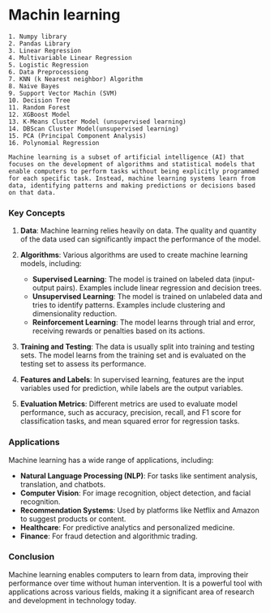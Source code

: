 # Machin learning

    1. Numpy library 
    2. Pandas Library 
    3. Linear Regression
    4. Multivariable Linear Regression
    5. Logistic Regression
    6. Data Preprocessiong 
    7. KNN (k Nearest neighbor) Algorithm
    8. Naive Bayes
    9. Support Vector Machin (SVM)
    10. Decision Tree 
    11. Random Forest 
    12. XGBoost Model
    13. K-Means Cluster Model (unsupervised learning)
    14. DBScan Cluster Model(unsupervised learning)
    15. PCA (Principal Component Analysis)
    16. Polynomial Regression

    Machine learning is a subset of artificial intelligence (AI) that focuses on the development of algorithms and statistical models that enable computers to perform tasks without being explicitly programmed for each specific task. Instead, machine learning systems learn from data, identifying patterns and making predictions or decisions based on that data.

### Key Concepts

1. **Data**: Machine learning relies heavily on data. The quality and quantity of the data used can significantly impact the performance of the model.

2. **Algorithms**: Various algorithms are used to create machine learning models, including:
   - **Supervised Learning**: The model is trained on labeled data (input-output pairs). Examples include linear regression and decision trees.
   - **Unsupervised Learning**: The model is trained on unlabeled data and tries to identify patterns. Examples include clustering and dimensionality reduction.
   - **Reinforcement Learning**: The model learns through trial and error, receiving rewards or penalties based on its actions.

3. **Training and Testing**: The data is usually split into training and testing sets. The model learns from the training set and is evaluated on the testing set to assess its performance.

4. **Features and Labels**: In supervised learning, features are the input variables used for prediction, while labels are the output variables.

5. **Evaluation Metrics**: Different metrics are used to evaluate model performance, such as accuracy, precision, recall, and F1 score for classification tasks, and mean squared error for regression tasks.

### Applications
Machine learning has a wide range of applications, including:
- **Natural Language Processing (NLP)**: For tasks like sentiment analysis, translation, and chatbots.
- **Computer Vision**: For image recognition, object detection, and facial recognition.
- **Recommendation Systems**: Used by platforms like Netflix and Amazon to suggest products or content.
- **Healthcare**: For predictive analytics and personalized medicine.
- **Finance**: For fraud detection and algorithmic trading.

### Conclusion
Machine learning enables computers to learn from data, improving their performance over time without human intervention. It is a powerful tool with applications across various fields, making it a significant area of research and development in technology today. 
